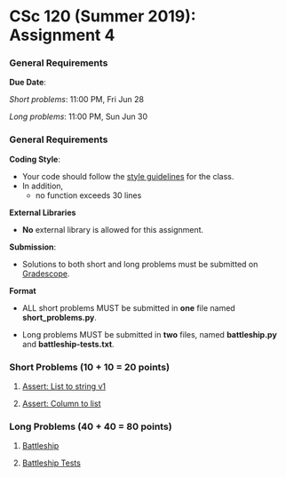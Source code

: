 # CSc 120 (Summer 2019): Assignment 4

### General Requirements

**Due Date**:

*Short problems*: 11:00 PM, Fri Jun 28

*Long problems*: 11:00 PM, Sun Jun 30

### General Requirements
**Coding Style**:

* Your code should follow the [style guidelines](../coding-style.md) for the class.
* In addition,
	* no function exceeds 30 lines

**External Libraries**

* **No** external library is allowed for this assignment.

**Submission**:

* Solutions to both short and long problems must be submitted on [Gradescope](https://www.gradescope.com).

**Format**

* ALL short problems MUST be submitted in **one** file named **short_problems.py**.

* Long problems MUST be submitted in **two** files, named **battleship.py** and **battleship-tests.txt**.


### Short Problems (10 + 10 = 20 points)

1. [Assert: List to string v1](https://www2.cs.arizona.edu/people/philoliang/cs120/week4/small-01.html)

2. [Assert: Column to list](https://www2.cs.arizona.edu/people/philoliang/cs120/week4/small-02.html)


### Long Problems (40 + 40 = 80 points)
1. [Battleship](https://www2.cs.arizona.edu/people/philoliang/cs120/week4/battleship.html)

2. [Battleship Tests](https://www2.cs.arizona.edu/people/philoliang/cs120/week4/blackboxtests.html)
